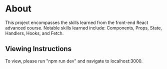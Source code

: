 # About

This project encompasses the skills learned from the front-end React advanced course. Notable skills learned include: Components, Props, State, Handlers, Hooks, and Fetch.

## Viewing Instructions

To view, please run "npm run dev" and navigate to localhost:3000.
